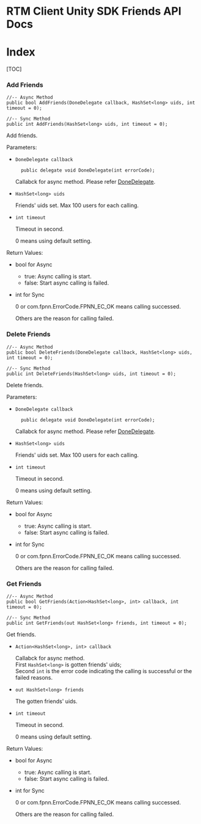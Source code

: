 # RTM Client Unity SDK Friends API Docs

# Index

[TOC]

### Add Friends

	//-- Async Method
	public bool AddFriends(DoneDelegate callback, HashSet<long> uids, int timeout = 0);

	//-- Sync Method
	public int AddFriends(HashSet<long> uids, int timeout = 0);

Add friends.

Parameters:

+ `DoneDelegate callback`

		public delegate void DoneDelegate(int errorCode);

	Callabck for async method. Please refer [DoneDelegate](Delegates.md#DoneDelegate).

+ `HashSet<long> uids`

	Friends' uids set. Max 100 users for each calling.

+ `int timeout`

	Timeout in second.

	0 means using default setting.


Return Values:

+ bool for Async

	* true: Async calling is start.
	* false: Start async calling is failed.

+ int for Sync

	0 or com.fpnn.ErrorCode.FPNN_EC_OK means calling successed.

	Others are the reason for calling failed.


### Delete Friends

	//-- Async Method
	public bool DeleteFriends(DoneDelegate callback, HashSet<long> uids, int timeout = 0);

	//-- Sync Method
	public int DeleteFriends(HashSet<long> uids, int timeout = 0);

Delete friends.

Parameters:

+ `DoneDelegate callback`

		public delegate void DoneDelegate(int errorCode);

	Callabck for async method. Please refer [DoneDelegate](Delegates.md#DoneDelegate).

+ `HashSet<long> uids`

	Friends' uids set. Max 100 users for each calling.

+ `int timeout`

	Timeout in second.

	0 means using default setting.


Return Values:

+ bool for Async

	* true: Async calling is start.
	* false: Start async calling is failed.

+ int for Sync

	0 or com.fpnn.ErrorCode.FPNN_EC_OK means calling successed.

	Others are the reason for calling failed.


### Get Friends

	//-- Async Method
	public bool GetFriends(Action<HashSet<long>, int> callback, int timeout = 0);

	//-- Sync Method
	public int GetFriends(out HashSet<long> friends, int timeout = 0);

Get friends.

+ `Action<HashSet<long>, int> callback`

	Callabck for async method.  
	First `HashSet<long>` is gotten friends' uids;  
	Second `int` is the error code indicating the calling is successful or the failed reasons.

+ `out HashSet<long> friends`

	The gotten friends' uids.

+ `int timeout`

	Timeout in second.

	0 means using default setting.


Return Values:

+ bool for Async

	* true: Async calling is start.
	* false: Start async calling is failed.

+ int for Sync

	0 or com.fpnn.ErrorCode.FPNN_EC_OK means calling successed.

	Others are the reason for calling failed.
